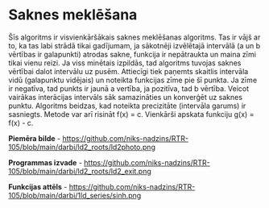 # Saknes meklēšana
Šīs algoritms ir visvienkāršākais saknes meklēšanas algoritms. Tas ir vājš ar to, ka tas labi strādā tikai gadījumam, ja sākotnēji izvēlētajā intervālā (a un b vērtības ir galapunkti) atrodas sakne, funkcija ir nepātraukta un maina zīmi tikai vienu reizi. Ja viss minētais izpildās, tad algoritms tuvojas saknes vērtībai dalot intervālu uz pusēm. Attiecīgi tiek paņemts skaitlis intervāla vidū (galapunktu vidējais) un noteikta funkcijas zīme pie šī punkta. Ja zīme ir negatīva, tad punkts ir jaunā a vertība, ja pozitīva, tad b vērtība. Veicot vairākas interācijas intervāls sāk samazināties un konverģēt uz saknes punktu. Algoritms beidzas, kad noteikta precizitāte (intervāla garums) ir sasniegts.
Metode var arī risināt f(x) = c. Vienkārši apskata funkciju g(x) = f(x) - c.

**Piemēra bilde** - https://github.com/niks-nadzins/RTR-105/blob/main/darbi/ld2_roots/ld2photo.png

**Programmas izvade** - https://github.com/niks-nadzins/RTR-105/blob/main/darbi/ld2_roots/ld2_exit.png

**Funkcijas attēls** - https://github.com/niks-nadzins/RTR-105/blob/main/darbi/1ld_series/sinh.png

